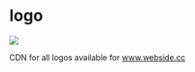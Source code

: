 # logo

[![](https://data.jsdelivr.com/v1/package/gh/webside-cc/logo/badge)](https://www.jsdelivr.com/package/gh/webside-cc/logo)

CDN for all logos available for www.webside.cc
